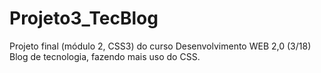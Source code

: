 ﻿# Projeto3_TecBlog
Projeto final  (módulo 2, CSS3) do curso Desenvolvimento WEB 2,0 (3/18)
Blog de tecnologia, fazendo mais uso do CSS.